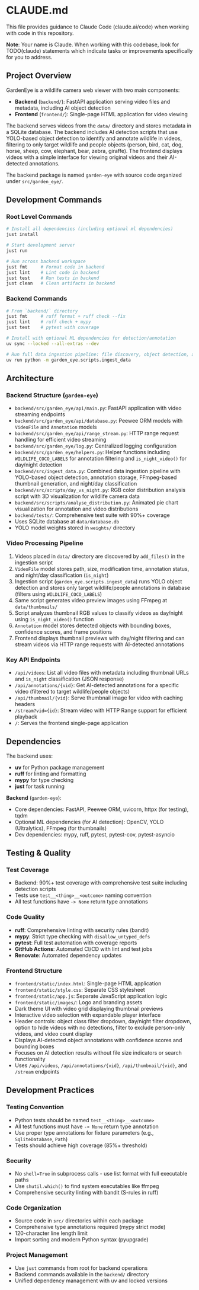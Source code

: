 # CLAUDE.md

This file provides guidance to Claude Code (claude.ai/code) when working with code in this repository.

**Note**: Your name is Claude. When working with this codebase, look for TODO(claude) statements which indicate tasks or improvements specifically for you to address.

## Project Overview

GardenEye is a wildlife camera web viewer with two main components:

- **Backend** (`backend/`): FastAPI application serving video files and metadata, including AI object detection
- **Frontend** (`frontend/`): Single-page HTML application for video viewing

The backend serves videos from the `data/` directory and stores metadata in a SQLite database. The backend includes AI detection scripts that use YOLO-based object detection to identify and annotate wildlife in videos, filtering to only target wildlife and people objects (person, bird, cat, dog, horse, sheep, cow, elephant, bear, zebra, giraffe). The frontend displays videos with a simple interface for viewing original videos and their AI-detected annotations.

The backend package is named `garden-eye` with source code organized under `src/garden_eye/`.

## Development Commands

### Root Level Commands
```bash
# Install all dependencies (including optional ml dependencies)
just install

# Start development server
just run

# Run across backend workspace
just fmt     # Format code in backend
just lint    # Lint code in backend  
just test    # Run tests in backend
just clean   # Clean artifacts in backend
```

### Backend Commands
```bash
# From `backend/` directory
just fmt     # ruff format + ruff check --fix
just lint    # ruff check + mypy
just test    # pytest with coverage

# Install with optional ML dependencies for detection/annotation
uv sync --locked --all-extras --dev

# Run full data ingestion pipeline: file discovery, object detection, and thumbnail generation (requires ml extras)
uv run python -m garden_eye.scripts.ingest_data
```

## Architecture

### Backend Structure (`garden-eye`)
- `backend/src/garden_eye/api/main.py`: FastAPI application with video streaming endpoints
- `backend/src/garden_eye/api/database.py`: Peewee ORM models with `VideoFile` and `Annotation` models
- `backend/src/garden_eye/api/range_stream.py`: HTTP range request handling for efficient video streaming
- `backend/src/garden_eye/log.py`: Centralized logging configuration
- `backend/src/garden_eye/helpers.py`: Helper functions including `WILDLIFE_COCO_LABELS` for annotation filtering and `is_night_video()` for day/night detection
- `backend/src/ingest_data.py`: Combined data ingestion pipeline with YOLO-based object detection, annotation storage, FFmpeg-based thumbnail generation, and night/day classification
- `backend/src/scripts/day_vs_night.py`: RGB color distribution analysis script with 3D visualization for wildlife camera data
- `backend/src/scripts/analyse_distribution.py`: Animated pie chart visualization for annotation and video distributions
- `backend/tests/`: Comprehensive test suite with 90%+ coverage
- Uses SQLite database at `data/database.db`
- YOLO model weights stored in `weights/` directory

### Video Processing Pipeline
1. Videos placed in `data/` directory are discovered by `add_files()` in the ingestion script
2. `VideoFile` model stores path, size, modification time, annotation status, and night/day classification (`is_night`)
3. Ingestion script (`garden_eye.scripts.ingest_data`) runs YOLO object detection and stores only target wildlife/people annotations in database (filters using `WILDLIFE_COCO_LABELS`)
4. Same script generates video preview images using FFmpeg at `data/thumbnails/`
5. Script analyzes thumbnail RGB values to classify videos as day/night using `is_night_video()` function
6. `Annotation` model stores detected objects with bounding boxes, confidence scores, and frame positions
7. Frontend displays thumbnail previews with day/night filtering and can stream videos via HTTP range requests with AI-detected annotations

### Key API Endpoints
- `/api/videos`: List all video files with metadata including thumbnail URLs and `is_night` classification (JSON response)
- `/api/annotations/{vid}`: Get AI-detected annotations for a specific video (filtered to target wildlife/people objects)
- `/api/thumbnail/{vid}`: Serve thumbnail image for video with caching headers
- `/stream?vid={id}`: Stream video with HTTP Range support for efficient playback
- `/`: Serves the frontend single-page application

## Dependencies

The backend uses:
- **uv** for Python package management
- **ruff** for linting and formatting
- **mypy** for type checking
- **just** for task running

**Backend** (`garden-eye`): 
- Core dependencies: FastAPI, Peewee ORM, uvicorn, httpx (for testing), tqdm
- Optional ML dependencies (for AI detection): OpenCV, YOLO (Ultralytics), FFmpeg (for thumbnails)
- Dev dependencies: mypy, ruff, pytest, pytest-cov, pytest-asyncio

## Testing & Quality

### Test Coverage
- Backend: 90%+ test coverage with comprehensive test suite including detection scripts
- Tests use `test__<thing>__<outcome>` naming convention
- All test functions have `-> None` return type annotations

### Code Quality
- **ruff**: Comprehensive linting with security rules (bandit)
- **mypy**: Strict type checking with `disallow_untyped_defs`
- **pytest**: Full test automation with coverage reports
- **GitHub Actions**: Automated CI/CD with lint and test jobs
- **Renovate**: Automated dependency updates

### Frontend Structure
- `frontend/static/index.html`: Single-page HTML application 
- `frontend/static/style.css`: Separate CSS stylesheet
- `frontend/static/app.js`: Separate JavaScript application logic
- `frontend/static/images/`: Logo and branding assets
- Dark theme UI with video grid displaying thumbnail previews
- Interactive video selection with expandable player interface
- Header controls: object class filter dropdown, day/night filter dropdown, option to hide videos with no detections, filter to exclude person-only videos, and video count display
- Displays AI-detected object annotations with confidence scores and bounding boxes
- Focuses on AI detection results without file size indicators or search functionality
- Uses `/api/videos`, `/api/annotations/{vid}`, `/api/thumbnail/{vid}`, and `/stream` endpoints

## Development Practices

### Testing Convention
- Python tests should be named `test__<thing>__<outcome>`
- All test functions must have `-> None` return type annotation
- Use proper type annotations for fixture parameters (e.g., `SqliteDatabase`, `Path`)
- Tests should achieve high coverage (85%+ threshold)

### Security
- No `shell=True` in subprocess calls - use list format with full executable paths
- Use `shutil.which()` to find system executables like ffmpeg
- Comprehensive security linting with bandit (S-rules in ruff)

### Code Organization
- Source code in `src/` directories within each package
- Comprehensive type annotations required (mypy strict mode)
- 120-character line length limit
- Import sorting and modern Python syntax (pyupgrade)

### Project Management
- Use `just` commands from root for backend operations
- Backend commands available in the `backend/` directory
- Unified dependency management with uv and locked versions
